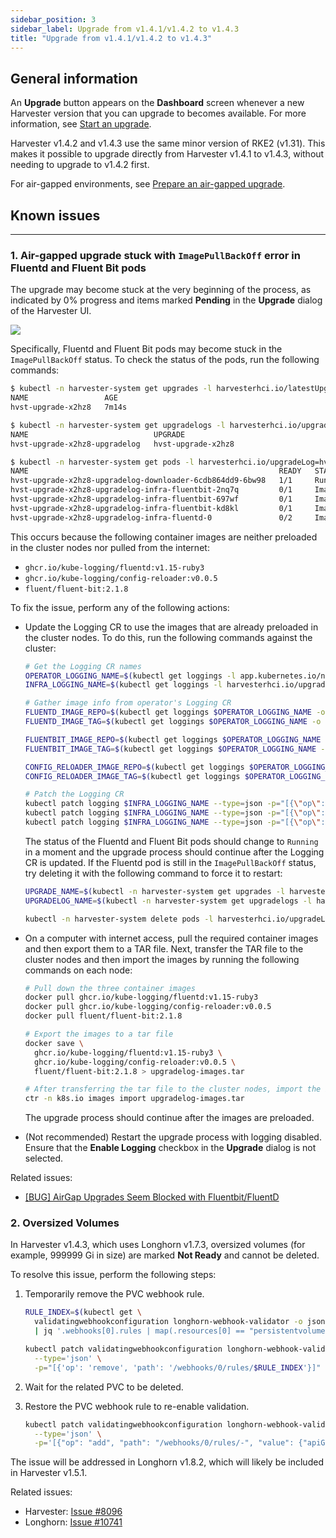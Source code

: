 ```yaml
---
sidebar_position: 3
sidebar_label: Upgrade from v1.4.1/v1.4.2 to v1.4.3
title: "Upgrade from v1.4.1/v1.4.2 to v1.4.3"
---
```


<head>
  <link rel="canonical" href="https://docs.harvesterhci.io/v1.5/upgrade/v1-4-1-to-v1-4-3"/>
</head>

## General information

An **Upgrade** button appears on the **Dashboard** screen whenever a new Harvester version that you can upgrade to becomes available. For more information, see [Start an upgrade](./automatic.md#start-an-upgrade).

Harvester v1.4.2 and v1.4.3 use the same minor version of RKE2 (v1.31). This makes it possible to upgrade directly from Harvester v1.4.1 to v1.4.3, without needing to upgrade to v1.4.2 first.

For air-gapped environments, see [Prepare an air-gapped upgrade](./automatic.md#prepare-an-air-gapped-upgrade).

## Known issues

---

### 1. Air-gapped upgrade stuck with `ImagePullBackOff` error in Fluentd and Fluent Bit pods

The upgrade may become stuck at the very beginning of the process, as indicated by 0% progress and items marked **Pending** in the **Upgrade** dialog of the Harvester UI.

![](/img/v1.5/upgrade/upgrade-dialog-with-empty-status.png)

Specifically, Fluentd and Fluent Bit pods may become stuck in the `ImagePullBackOff` status. To check the status of the pods, run the following commands:

```bash
$ kubectl -n harvester-system get upgrades -l harvesterhci.io/latestUpgrade=true
NAME                 AGE
hvst-upgrade-x2hz8   7m14s

$ kubectl -n harvester-system get upgradelogs -l harvesterhci.io/upgrade=hvst-upgrade-x2hz8
NAME                            UPGRADE
hvst-upgrade-x2hz8-upgradelog   hvst-upgrade-x2hz8

$ kubectl -n harvester-system get pods -l harvesterhci.io/upgradeLog=hvst-upgrade-x2hz8-upgradelog
NAME                                                        READY   STATUS             RESTARTS   AGE
hvst-upgrade-x2hz8-upgradelog-downloader-6cdb864dd9-6bw98   1/1     Running            0          7m7s
hvst-upgrade-x2hz8-upgradelog-infra-fluentbit-2nq7q         0/1     ImagePullBackOff   0          7m42s
hvst-upgrade-x2hz8-upgradelog-infra-fluentbit-697wf         0/1     ImagePullBackOff   0          7m42s
hvst-upgrade-x2hz8-upgradelog-infra-fluentbit-kd8kl         0/1     ImagePullBackOff   0          7m42s
hvst-upgrade-x2hz8-upgradelog-infra-fluentd-0               0/2     ImagePullBackOff   0          7m42s
```

This occurs because the following container images are neither preloaded in the cluster nodes nor pulled from the internet:

- `ghcr.io/kube-logging/fluentd:v1.15-ruby3`
- `ghcr.io/kube-logging/config-reloader:v0.0.5`
- `fluent/fluent-bit:2.1.8`

To fix the issue, perform any of the following actions:

- Update the Logging CR to use the images that are already preloaded in the cluster nodes. To do this, run the following commands against the cluster:

  ```bash
  # Get the Logging CR names
  OPERATOR_LOGGING_NAME=$(kubectl get loggings -l app.kubernetes.io/name=rancher-logging -o jsonpath="{.items[0].metadata.name}")
  INFRA_LOGGING_NAME=$(kubectl get loggings -l harvesterhci.io/upgradeLogComponent=infra -o jsonpath="{.items[0].metadata.name}")

  # Gather image info from operator's Logging CR
  FLUENTD_IMAGE_REPO=$(kubectl get loggings $OPERATOR_LOGGING_NAME -o jsonpath="{.spec.fluentd.image.repository}")
  FLUENTD_IMAGE_TAG=$(kubectl get loggings $OPERATOR_LOGGING_NAME -o jsonpath="{.spec.fluentd.image.tag}")

  FLUENTBIT_IMAGE_REPO=$(kubectl get loggings $OPERATOR_LOGGING_NAME -o jsonpath="{.spec.fluentbit.image.repository}")
  FLUENTBIT_IMAGE_TAG=$(kubectl get loggings $OPERATOR_LOGGING_NAME -o jsonpath="{.spec.fluentbit.image.tag}")

  CONFIG_RELOADER_IMAGE_REPO=$(kubectl get loggings $OPERATOR_LOGGING_NAME -o jsonpath="{.spec.fluentd.configReloaderImage.repository}")
  CONFIG_RELOADER_IMAGE_TAG=$(kubectl get loggings $OPERATOR_LOGGING_NAME -o jsonpath="{.spec.fluentd.configReloaderImage.tag}")

  # Patch the Logging CR
  kubectl patch logging $INFRA_LOGGING_NAME --type=json -p="[{\"op\":\"replace\",\"path\":\"/spec/fluentbit/image\",\"value\":{\"repository\":\"$FLUENTBIT_IMAGE_REPO\",\"tag\":\"$FLUENTBIT_IMAGE_TAG\"}}]"
  kubectl patch logging $INFRA_LOGGING_NAME --type=json -p="[{\"op\":\"replace\",\"path\":\"/spec/fluentd/image\",\"value\":{\"repository\":\"$FLUENTD_IMAGE_REPO\",\"tag\":\"$FLUENTD_IMAGE_TAG\"}}]"
  kubectl patch logging $INFRA_LOGGING_NAME --type=json -p="[{\"op\":\"replace\",\"path\":\"/spec/fluentd/configReloaderImage\",\"value\":{\"repository\":\"$CONFIG_RELOADER_IMAGE_REPO\",\"tag\":\"$CONFIG_RELOADER_IMAGE_TAG\"}}]"
  ```

  The status of the Fluentd and Fluent Bit pods should change to `Running` in a moment and the upgrade process should continue after the Logging CR is updated. If the Fluentd pod is still in the `ImagePullBackOff` status, try deleting it with the following command to force it to restart:

  ```bash
  UPGRADE_NAME=$(kubectl -n harvester-system get upgrades -l harvesterhci.io/latestUpgrade=true -o jsonpath='{.items[0].metadata.name}')
  UPGRADELOG_NAME=$(kubectl -n harvester-system get upgradelogs -l harvesterhci.io/upgrade=$UPGRADE_NAME -o jsonpath='{.items[0].metadata.name}')

  kubectl -n harvester-system delete pods -l harvesterhci.io/upgradeLog=$UPGRADELOG_NAME,harvesterhci.io/upgradeLogComponent=aggregator
  ```

- On a computer with internet access, pull the required container images and then export them to a TAR file. Next, transfer the TAR file to the cluster nodes and then import the images by running the following commands on each node:

  ```bash
  # Pull down the three container images
  docker pull ghcr.io/kube-logging/fluentd:v1.15-ruby3
  docker pull ghcr.io/kube-logging/config-reloader:v0.0.5
  docker pull fluent/fluent-bit:2.1.8

  # Export the images to a tar file
  docker save \
    ghcr.io/kube-logging/fluentd:v1.15-ruby3 \
    ghcr.io/kube-logging/config-reloader:v0.0.5 \
    fluent/fluent-bit:2.1.8 > upgradelog-images.tar

  # After transferring the tar file to the cluster nodes, import the images (need to be run on each node)
  ctr -n k8s.io images import upgradelog-images.tar
  ```

  The upgrade process should continue after the images are preloaded.

- (Not recommended) Restart the upgrade process with logging disabled. Ensure that the **Enable Logging** checkbox in the **Upgrade** dialog is not selected.

Related issues:
- [[BUG] AirGap Upgrades Seem Blocked with Fluentbit/FluentD](https://github.com/harvester/harvester/issues/7955)

### 2. Oversized Volumes

In Harvester v1.4.3, which uses Longhorn v1.7.3, oversized volumes (for example, 999999 Gi in size) are marked **Not Ready** and cannot be deleted.

To resolve this issue, perform the following steps:

1. Temporarily remove the PVC webhook rule.

   ```bash
   RULE_INDEX=$(kubectl get \
     validatingwebhookconfiguration longhorn-webhook-validator -o json \
     | jq '.webhooks[0].rules | map(.resources[0] == "persistentvolumeclaims") | index(true)')
   
   kubectl patch validatingwebhookconfiguration longhorn-webhook-validator \
     --type='json' \
     -p="[{'op': 'remove', 'path': '/webhooks/0/rules/$RULE_INDEX'}]"
   ```

1. Wait for the related PVC to be deleted.

1. Restore the PVC webhook rule to re-enable validation.

   ```bash
   kubectl patch validatingwebhookconfiguration longhorn-webhook-validator \
     --type='json' \
     -p='[{"op": "add", "path": "/webhooks/0/rules/-", "value": {"apiGroups":[""],"apiVersions":["v1"],"operations":["UPDATE"],"resources":["persistentvolumeclaims"],"scope":"Namespaced"}}]'
   ```

The issue will be addressed in Longhorn v1.8.2, which will likely be included in Harvester v1.5.1.

Related issues:
- Harvester: [Issue #8096](https://github.com/harvester/harvester/issues/8096)
- Longhorn: [Issue #10741](https://github.com/longhorn/longhorn/issues/10741)

